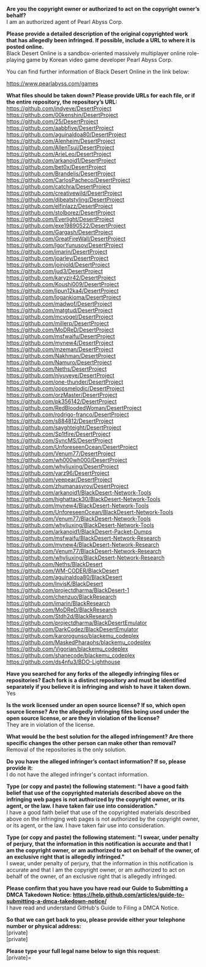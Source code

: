 **Are you the copyright owner or authorized to act on the copyright owner’s behalf?**  
I am an authorized agent of Pearl Abyss Corp.

**Please provide a detailed description of the original copyrighted work that has allegedly been infringed. If possible, include a URL to where it is posted online.**  
Black Desert Online is a sandbox-oriented massively multiplayer online role-playing game by Korean video game developer Pearl Abyss Corp.  

You can find further information of Black Desert Online in the link below:  

https://www.pearlabyss.com/games  

**What files should be taken down? Please provide URLs for each file, or if the entire repository, the repository’s URL:**  
https://github.com/indyeve/DesertProject  
https://github.com/00kenshin/DesertProject  
https://github.com/25/DesertProject  
https://github.com/aabbfive/DesertProject  
https://github.com/aguinaldoa80/DesertProject  
https://github.com/Alenheim/DesertProject  
https://github.com/AllenTsui/DesertProject  
https://github.com/ArieLeo/DesertProject  
https://github.com/arkanoid1/DesertProject  
https://github.com/bet0x/DesertProject  
https://github.com/Brandelis/DesertProject  
https://github.com/CarlosPacheco/DesertProject  
https://github.com/catchra/DesertProject  
https://github.com/creativewild/DesertProject  
https://github.com/djbeatstyling/DesertProject  
https://github.com/elfinlazz/DesertProject  
https://github.com/stolborez/DesertProject  
https://github.com/Everlight/DesertProject  
https://github.com/exe19890522/DesertProject  
https://github.com/Gargash/DesertProject  
https://github.com/GreatFireWall/DesertProject  
https://github.com/IgorYunusov/DesertProject  
https://github.com/imarin/DesertProject  
https://github.com/joarley/DesertProject  
https://github.com/joinjold/DesertProject  
https://github.com/jud3/DesertProject  
https://github.com/karyzir42/DesertProject  
https://github.com/Koushi009/DesertProject  
https://github.com/lipun12ka4/DesertProject  
https://github.com/logankioma/DesertProject  
https://github.com/madwof/DesertProject  
https://github.com/matgtud/DesertProject  
https://github.com/mcvogel/DesertProject  
https://github.com/millerp/DesertProject  
https://github.com/MoDReD/DesertProject  
https://github.com/msfwaifu/DesertProject  
https://github.com/mynew4/DesertProject  
https://github.com/mzeman/DesertProject  
https://github.com/Nakhman/DesertProject  
https://github.com/Namuro/DesertProject  
https://github.com/Neths/DesertProject  
https://github.com/niyuyeye/DesertProject  
https://github.com/one-thunder/DesertProject  
https://github.com/oopsmelodic/DesertProject  
https://github.com/orzMaster/DesertProject  
https://github.com/pk356142/DesertProject  
https://github.com/RedBloodedWoman/DesertProject  
https://github.com/rodrigo-franco/DesertProject  
https://github.com/s884812/DesertProject  
https://github.com/sayghteight/DesertProject  
https://github.com/Sp1tfire/DesertProject  
https://github.com/SyncMS/DesertProject  
https://github.com/UnforeseenOcean/DesertProject  
https://github.com/Venum77/DesertProject  
https://github.com/wh000wh000/DesertProject  
https://github.com/whyliuxing/DesertProject  
https://github.com/yarz96/DesertProject  
https://github.com/yeepear/DesertProject  
https://github.com/zhumanasyrov/DesertProject  
https://github.com/arkanoid1/BlackDesert-Network-Tools  
https://github.com/highattack30/BlackDesert-Network-Tools  
https://github.com/mynew4/BlackDesert-Network-Tools  
https://github.com/UnforeseenOcean/BlackDesert-Network-Tools  
https://github.com/Venum77/BlackDesert-Network-Tools  
https://github.com/whyliuxing/BlackDesert-Network-Tools  
https://github.com/arkanoid1/BlackDesert-Packet-Dumps  
https://github.com/msfwaifu/BlackDesert-Network-Research  
https://github.com/mynew4/BlackDesert-Network-Research  
https://github.com/Venum77/BlackDesert-Network-Research  
https://github.com/whyliuxing/BlackDesert-Network-Research  
https://github.com/Neths/BlackDesert  
https://github.com/WM-CODER/BlackDesert  
https://github.com/aguinaldoa80/BlackDesert  
https://github.com/InvisK/BlackDesert  
https://github.com/projectdharma/BlackDesert-1  
https://github.com/chenzuo/BlackResearch  
https://github.com/imarin/BlackResearch  
https://github.com/MoDReD/BlackResearch  
https://github.com/Stdh2d/BlackResearch  
https://github.com/projectdharma/BlackDesertEmulator  
https://github.com/DarkCodez/BlackDesertEmulator  
https://github.com/karorogunso/blackemu_codeplex  
https://github.com/MaskedPharaohs/blackemu_codeplex  
https://github.com/Vigorian/blackemu_codeplex  
https://github.com/shanecode/blackemu_codeplex  
https://github.com/ds4nfu3/BDO-Lighthouse  

**Have you searched for any forks of the allegedly infringing files or repositories? Each fork is a distinct repository and must be identified separately if you believe it is infringing and wish to have it taken down.**  
Yes

**Is the work licensed under an open source license? If so, which open source license? Are the allegedly infringing files being used under the open source license, or are they in violation of the license?**  
They are in violation of the license.

**What would be the best solution for the alleged infringement? Are there specific changes the other person can make other than removal?**  
Removal of the repositories is the only solution.

**Do you have the alleged infringer’s contact information? If so, please provide it:**  
I do not have the alleged infringer's contact information.

**Type (or copy and paste) the following statement: "I have a good faith belief that use of the copyrighted materials described above on the infringing web pages is not authorized by the copyright owner, or its agent, or the law. I have taken fair use into consideration."**  
I have a good faith belief that use of the copyrighted materials described above on the infringing web pages is not authorized by the copyright owner, or its agent, or the law. I have taken fair use into consideration.

**Type (or copy and paste) the following statement: "I swear, under penalty of perjury, that the information in this notification is accurate and that I am the copyright owner, or am authorized to act on behalf of the owner, of an exclusive right that is allegedly infringed."**  
I swear, under penalty of perjury, that the information in this notification is accurate and that I am the copyright owner, or am authorized to act on behalf of the owner, of an exclusive right that is allegedly infringed.

**Please confirm that you have you have read our Guide to Submitting a DMCA Takedown Notice: https://help.github.com/articles/guide-to-submitting-a-dmca-takedown-notice/**  
I have read and understand GitHub's Guide to Filing a DMCA Notice.

**So that we can get back to you, please provide either your telephone number or physical address:**  
[private]  
[private]  

**Please type your full legal name below to sign this request:**  
[private]=
